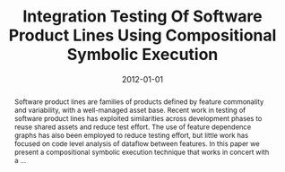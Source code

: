 ---
title: "Integration Testing Of Software Product Lines Using Compositional Symbolic Execution"
abstract: "Software product lines are families of products defined by feature commonality and variability, with a well-managed asset base. Recent work in testing of software product lines has exploited similarities across development phases to reuse shared assets and reduce test effort. The use of feature dependence graphs has also been employed to reduce testing effort, but little work has focused on code level analysis of dataflow between features. In this paper we present a compositional symbolic execution technique that works in concert with a …"
date: 2012-01-01
venue: "Fundamental Approaches to Software Engineering - 15th International Conference, FASE 2012, Held as Part of the European Joint Conferences on Theory and Practice of Software, ETAPS 2012, Tallinn, Estonia, March 24 - April 1, 2012. Proceedings"
paperurl: https://link.springer.com/chapter/10.1007/978-3-642-28872-2_19
authors: "Jiangfan Shi, Myra B. Cohen and Matthew B. Dwyer"
awards: ""
---